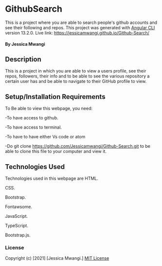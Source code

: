 # GithubSearch
This is a project where you are able to search people's github accounts and see their following and repos.
This project was generated with [Angular CLI](https://github.com/angular/angular-cli) version 13.2.0.
Live link: https://jessicamwangi.github.io/Github-Search/

#### By Jessica Mwangi
## Description
This is a project in which you are able to view a users profile, see their repos, followers, their info and to be able to see the various repository a certain user has and be able to navigate to their GitHub profile to view.
## Setup/Installation Requirements
To Be able to view this webpage, you need:

-To have access to github.

-To have access to terminal.

-To have to have either Vs code or atom

-Do git clone https://github.com/Jessicamwangi/Github-Search.git to be able to clone this file to your computer and view it.
## Technologies Used
Technologies used in this webpage are 
HTML.

CSS.

Bootstrap.

Fontawsome.

JavaScript.

TypeScript.

Bootstrap.js.
### License
Copyright (c) [2021] [Jessica Mwangi.]
[MIT License](https://choosealicense.com/licenses/mit/)